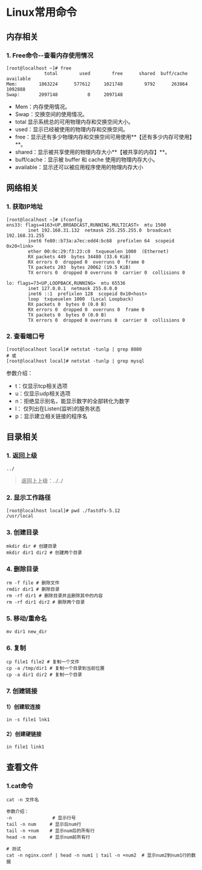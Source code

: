 # Linux常用命令

## 内存相关

### 1. Free命令--查看内存使用情况

```shell
[root@localhost ~]# free
              total        used        free      shared  buff/cache   available
Mem:        1863224      577612     1021748        9792      263864     1092888
Swap:       2097148           0     2097148
```

* Mem：内存使用情况。
* Swap：交换空间的使用情况。
* total 显示系统总的可用物理内存和交换空间大小。
* used：显示已经被使用的物理内存和交换空间。
* free：显示还有多少物理内存和交换空间可用使用**【还有多少内存可使用】**。
* shared：显示被共享使用的物理内存大小**【被共享的内存】**。
* buff/cache：显示被 buffer 和 cache 使用的物理内存大小。
* available：显示还可以被应用程序使用的物理内存大小

## 网络相关

### 1. 获取IP地址

```shell
[root@localhost ~]# ifconfig
ens33: flags=4163<UP,BROADCAST,RUNNING,MULTICAST>  mtu 1500
        inet 192.168.31.132  netmask 255.255.255.0  broadcast 192.168.31.255
        inet6 fe80::b73a:a7ec:edd4:bc68  prefixlen 64  scopeid 0x20<link>
        ether 00:0c:29:f3:23:c0  txqueuelen 1000  (Ethernet)
        RX packets 449  bytes 34480 (33.6 KiB)
        RX errors 0  dropped 0  overruns 0  frame 0
        TX packets 203  bytes 20062 (19.5 KiB)
        TX errors 0  dropped 0 overruns 0  carrier 0  collisions 0

lo: flags=73<UP,LOOPBACK,RUNNING>  mtu 65536
        inet 127.0.0.1  netmask 255.0.0.0
        inet6 ::1  prefixlen 128  scopeid 0x10<host>
        loop  txqueuelen 1000  (Local Loopback)
        RX packets 0  bytes 0 (0.0 B)
        RX errors 0  dropped 0  overruns 0  frame 0
        TX packets 0  bytes 0 (0.0 B)
        TX errors 0  dropped 0 overruns 0  carrier 0  collisions 0
```

### 2. 查看端口号

```
[root@localhost local]# netstat -tunlp | grep 8080
# 或
[root@localhost local]# netstat -tunlp | grep mysql
```

参数介绍：

* t：仅显示tcp相关选项
* u：仅显示udp相关选项
* n：拒绝显示别名，能显示数字的全部转化为数字
* l： 仅列出在Listen(监听)的服务状态
* p：显示建立相关链接的程序名

## 目录相关

### 1. 返回上级

```
../
```

> 返回上上级：../../

### 2. 显示工作路径

```shell
[root@localhost local]# pwd ./fastdfs-5.12
/usr/local
```

### 3. 创建目录

```shell
mkdir dir # 创建目录
mkdir dir1 dir2 # 创建两个目录
```

### 4. 删除目录

```shell
rm -f file # 删除文件
rmdir dir1 # 删除目录
rm -rf dir1 # 删除目录并且删除其中的内容
rm -rf dir1 dir2 # 删除两个目录
```

### 5. 移动/重命名

```shell
mv dir1 new_dir
```

### 6. 复制

```shell
cp file1 file2 # 复制一个文件
cp -a /tmp/dir1 # 复制一个目录到当前位置
cp -a dir1 dir2 # 复制一个目录
```

### 7. 创建链接

#### 1）创建软连接

```shell
in -s file1 lnk1
```

#### 2）创建硬链接

```
in file1 link1
```

## 查看文件

### 1.cat命令

```shell
cat -n 文件名 

参数介绍：
-n               # 显示行号
tail -n num     # 显示后num行
tail -n +num    # 显示num后的所有行
head -n num     # 显示num前所有行

# 测试
cat -n nginx.conf | head -n num1 | tail -n +num2  # 显示num2到num1行的数据
```

